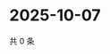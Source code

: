 # 2025-10-07

共 0 条

<!-- BEGIN ZHIHUQUESTIONS -->
<!-- 最后更新时间 Tue Oct 07 2025 06:10:14 GMT+0800 (China Standard Time) -->

<!-- END ZHIHUQUESTIONS -->
